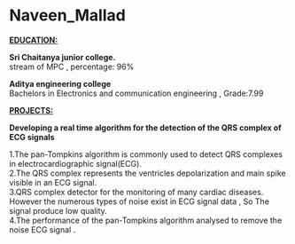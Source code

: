 # Naveen_Mallad
<ins>**EDUCATION:**</ins>

**Sri Chaitanya junior college.**</br>
stream of MPC , percentage: 96%

**Aditya engineering college**</br>
Bachelors in Electronics and communication engineering , Grade:7.99

<ins>**PROJECTS:**</ins>

**Developing a real time algorithm for the detection of the QRS complex of ECG signals**

1.The pan-Tompkins algorithm is commonly used to detect QRS complexes in electrocardiographic signal(ECG).</br>
2.The QRS complex represents the ventricles depolarization and main spike visible in an ECG signal.</br>
3.QRS complex detector for the monitoring of many cardiac diseases. However the numerous types of noise exist in ECG signal data , So The signal produce low quality.</br>
4.The performance of the pan-Tompkins algorithm analysed to remove the noise ECG signal .
